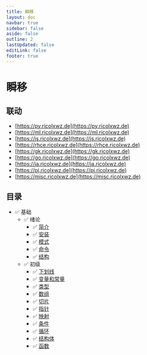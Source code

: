 ```yaml
---
title: 瞬移
layout: doc
navbar: true
sidebar: false
aside: false
outline: 2
lastUpdated: false
editLink: false
footer: true
---
```


# 瞬移

## 联动

- [https://py.ricolxwz.de](https://py.ricolxwz.de)
- [https://ml.ricolxwz.de](https://ml.ricolxwz.de)
- [https://js.ricolxwz.de](https://js.ricolxwz.de)
- [https://rhce.ricolxwz.de](https://rhce.ricolxwz.de)
- [https://gk.ricolxwz.de](https://gk.ricolxwz.de)
- [https://go.ricolxwz.de](https://go.ricolxwz.de)
- [https://ja.ricolxwz.de](https://ja.ricolxwz.de)
- [https://pj.ricolxwz.de](https://pj.ricolxwz.de)
- [https://misc.ricolxwz.de](https://misc.ricolxwz.de)

## 目录

- ✅ 基础
    - ✅ 绪论
        - ✅ [简介](/basic/intro)
        - ✅ [安装](/basic/install)
        - ✅ [模式](/basic/mod)
        - ✅ [命令](/basic/command)
        - ✅ [结构](/basic/structure)
    - ✅ 初级
        - ✅ [下划线](/basic/underline)
        - ✅ [变量和常量](/basic/var)
        - ✅ [类型](/basic/type)
        - ✅ [数组](/basic/array)
        - ✅ [切片](/basic/slice)
        - ✅ [指针](/basic/pointer)
        - ✅ [映射](/basic/map)
        - ✅ [条件](/basic/condition)
        - ✅ [循环](/basic/loop)
        - ✅ [结构体](/basic/struct)
        - ✅ [函数](/basic/function)
